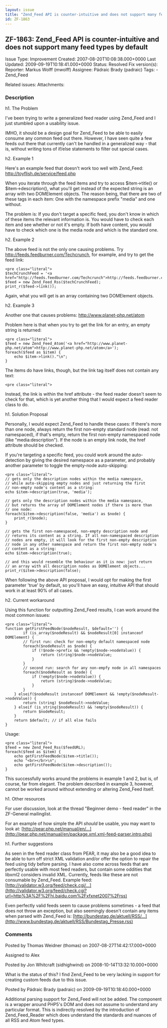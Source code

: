 ```yaml
---
layout: issue
title: "Zend_Feed API is counter-intuitive and does not support many feed types by default"
id: ZF-1863
---
```


ZF-1863: Zend\_Feed API is counter-intuitive and does not support many feed types by default
--------------------------------------------------------------------------------------------

 Issue Type: Improvement Created: 2007-08-20T10:08:38.000+0000 Last Updated: 2009-09-19T10:18:41.000+0000 Status: Resolved Fix version(s): 
 Reporter:  Markus Wolff (mwolff)  Assignee:  Pádraic Brady (padraic)  Tags: - Zend\_Feed
 
 Related issues: 
 Attachments: 
### Description

h1. The Problem

I've been trying to write a generalized feed reader using Zend\_Feed and I just stumbled upon a usability issue.

IMHO, it should be a design goal for Zend\_Feed to be able to easily consume any common feed out there. However, I have seen quite a few feeds out there that currently can't be handled in a generalized way - that is, without writing tons of if/else statements to filter out special cases.

h2. Example 1

Here's an example feed that doesn't work too well with Zend\_Feed: <http://toyflish.de/service/feed.php>

When you iterate through the feed items and try to access $item->title() or $item->description(), what you'll get instead of the expected string is an array with two DOMElement objects. The reason being, that there are two of these tags in each item: One with the namespace prefix "media" and one without.

The problem is: If you don't target a specific feed, you don't know in which of these items the relevant information is. You would have to check each item and see whether or not it's empty. If both have content, you would have to check which one is the media node and which is the standard one.

h2. Example 2

The above feed is not the only one causing problems. Try <http://feeds.feedburner.com/Techcrunch>, for example, and try to get the feed link:

 
    <pre class="literal"> 
    $techCrunchFeed = '<a href="http://feeds.feedburner.com/Techcrunch">http://feeds.feedburner.com/Techcrunch</a>';
    $feed = new Zend_Feed_Rss($techCrunchFeed);
    print_r($feed->link());


Again, what you will get is an array containing two DOMElement objects.

h2. Example 3

Another one that causes problems: <http://www.planet-php.net/atom>

Problem here is that when you try to get the link for an entry, an empty string is returned:

 
    <pre class="literal"> 
    $feed = new Zend_Feed_Atom('<a href="http://www.planet-php.net/atom">http://www.planet-php.net/atom</a>');
    foreach($feed as $item) {
        echo $item->link()."\n";
    }


The items do have links, though, but the link tag itself does not contain any text:

 
    <pre class="literal"> 


Instead, the link is within the href attribute - the feed reader doesn't seem to check for that, which is yet another thing that I would expect a feed reader class to do.

h1. Solution Proposal

Personally, I would expect Zend\_Feed to handle these cases: If there's more than one node, always return the first non-empty standard node (read: not namespaced), if that's empty, return the first non-empty namespaced node (like "media:description"). If the node is an empty link node, the href attribute should be checked.

If you're targeting a specific feed, you could work around the auto-detection by giving the desired namespace as a parameter, and probably another parameter to toggle the empty-node auto-skipping:

 
    <pre class="literal"> 
    // gets only the description nodes within the media namespace,
    // while auto-skipping empty nodes and just returning the first
    // non-empty node's content as a string:
    echo $item->description(true, 'media');
    
    // gets only the description nodes within the media namespace,
    // but returns the array of DOMElement nodes if there is more than
    // one node:
    foreach($item->description(false, 'media') as $node) {
        print_r($node);
    }
    
    // gets the first non-namespaced, non-empty description node and
    // returns its content as a string. If all non-namespaced description
    // nodes are empty, it will look for the first non-empty description
    // node in any other namespace and return the first non-empty node's
    // content as a string:
    echo $item->description(true);
    
    // and this would resemble the behaviour as it is now: just return
    // an array with all description nodes as DOMElement objects...
    print_r($item->description(false);


When following the above API proposal, I would opt for making the first parameter 'true' by default, so you'll have an easy, intuitive API that should work in at least 90% of all cases.

h2. Current workaround

Using this function for outputting Zend\_Feed results, I can work around the most common issues:

 
    <pre class="literal">
    function getFirstFeedNode($nodeResult, $default='') {
            if (is_array($nodeResult) && $nodeResult[0] instanceof DOMElement) {
            // first run: check for non-empty default namespaced node
            foreach($nodeResult as $node) {
                if (!$node->prefix && !empty($node->nodeValue)) {
                    return (string)$node->nodeValue;
                }
            }
            // second run: search for any non-empfy node in all namespaces
            foreach($nodeResult as $node) {
                if (!empty($node->nodeValue)) {
                    return (string)$node->nodeValue;
                }
            }
        } elseif($nodeResult instanceof DOMElement && !empty($nodeResult->nodeValue)) {
            return (string) $nodeResult->nodeValue;
        } elseif (is_string($nodeResult) && !empty($nodeResult)) {
            return $nodeResult;
        }
        return $default; // if all else fails
    }


Usage:

 
    <pre class="literal">
    $feed = new Zend_Feed_Rss($feedURL);
    foreach($feed as $item) {
        echo getFirstFeedNode($item->title());
        echo "<br></br>\n";
        echo getFirstFeedNode($item->description());
    }


This successfully works around the problems in example 1 and 2, but is, of course, far from elegant. The problem described in example 3, however, cannot be worked around without extending or altering Zend\_Feed itself.

h1. Other resources

For user discussion, look at the thread "Beginner demo - feed reader" in the ZF-General mailinglist.

For an example of how simple the API _should_ be usable, you may want to look at: [http://pear.php.net/manual/en/…](http://pear.php.net/manual/en/package.xml.xml-feed-parser.intro.php)

h1. Further suggestions

As seen in the feed reader class from PEAR, it may also be a good idea to be able to turn off strict XML validation and/or offer the option to repair the feed using tidy before parsing. I have also come across feeds that are perfectly usable with most feed readers, but contain some oddities that libxml2 considers invalid XML. Currently, feeds like these are not consumable by Zend\_Feed. Example feed: [http://validator.w3.org/feed/check.cgi/…](http://validator.w3.org/feed/check.cgi?url=http%3A%2F%2Fhi.baidu.com%2Fxfxnet2007%2Frss)

Even perfectly valid feeds seem to cause problems sometimes - a feed that does not throw an exception, but also seemingly doesn't contain any items when parsed with Zend\_Feed is: [http://bundestag.de/aktuell/RSS/…](http://www.bundestag.de/aktuell/RSS/Bundestag_Presse.rss)

 

 

### Comments

Posted by Thomas Weidner (thomas) on 2007-08-27T14:42:17.000+0000

Assigned to Alex

 

 

Posted by Jon Whitcraft (sidhighwind) on 2008-10-14T13:32:10.000+0000

What is the status of this? I find Zend\_Feed to be very lacking in support for creating custom feeds due to this issue.

 

 

Posted by Pádraic Brady (padraic) on 2009-09-19T10:18:40.000+0000

Additional parsing support for Zend\_Feed will not be added. The component is a wrapper around PHP5's DOM and does not assume to understand any particular format. This is indirectly resolved by the introduction of Zend\_Feed\_Reader which does understand the standards and nuances of all RSS and Atom feed types.

 

 